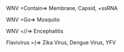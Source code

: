 ##

WNV =Contain=> Membrane, Capsid, +ssRNA

WNV =Go=> Mosquito

WNV =//=> Encephalitis

Flavivirus =(=> Zika Virus, Dengue Virus, YFV
